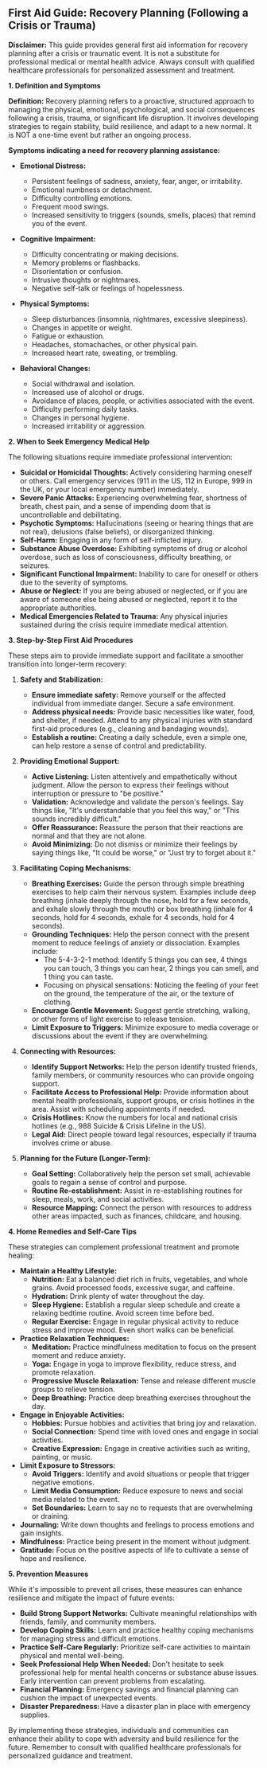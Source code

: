 ## First Aid Guide: Recovery Planning (Following a Crisis or Trauma)

**Disclaimer:** This guide provides general first aid information for recovery planning after a crisis or traumatic event. It is not a substitute for professional medical or mental health advice. Always consult with qualified healthcare professionals for personalized assessment and treatment.

**1. Definition and Symptoms**

**Definition:** Recovery planning refers to a proactive, structured approach to managing the physical, emotional, psychological, and social consequences following a crisis, trauma, or significant life disruption. It involves developing strategies to regain stability, build resilience, and adapt to a new normal. It is NOT a one-time event but rather an ongoing process.

**Symptoms indicating a need for recovery planning assistance:**

*   **Emotional Distress:**
    *   Persistent feelings of sadness, anxiety, fear, anger, or irritability.
    *   Emotional numbness or detachment.
    *   Difficulty controlling emotions.
    *   Frequent mood swings.
    *   Increased sensitivity to triggers (sounds, smells, places) that remind you of the event.

*   **Cognitive Impairment:**
    *   Difficulty concentrating or making decisions.
    *   Memory problems or flashbacks.
    *   Disorientation or confusion.
    *   Intrusive thoughts or nightmares.
    *   Negative self-talk or feelings of hopelessness.

*   **Physical Symptoms:**
    *   Sleep disturbances (insomnia, nightmares, excessive sleepiness).
    *   Changes in appetite or weight.
    *   Fatigue or exhaustion.
    *   Headaches, stomachaches, or other physical pain.
    *   Increased heart rate, sweating, or trembling.

*   **Behavioral Changes:**
    *   Social withdrawal and isolation.
    *   Increased use of alcohol or drugs.
    *   Avoidance of places, people, or activities associated with the event.
    *   Difficulty performing daily tasks.
    *   Changes in personal hygiene.
    *   Increased irritability or aggression.

**2. When to Seek Emergency Medical Help**

The following situations require immediate professional intervention:

*   **Suicidal or Homicidal Thoughts:** Actively considering harming oneself or others. Call emergency services (911 in the US, 112 in Europe, 999 in the UK, or your local emergency number) immediately.
*   **Severe Panic Attacks:** Experiencing overwhelming fear, shortness of breath, chest pain, and a sense of impending doom that is uncontrollable and debilitating.
*   **Psychotic Symptoms:** Hallucinations (seeing or hearing things that are not real), delusions (false beliefs), or disorganized thinking.
*   **Self-Harm:** Engaging in any form of self-inflicted injury.
*   **Substance Abuse Overdose:** Exhibiting symptoms of drug or alcohol overdose, such as loss of consciousness, difficulty breathing, or seizures.
*   **Significant Functional Impairment:** Inability to care for oneself or others due to the severity of symptoms.
*   **Abuse or Neglect:** If you are being abused or neglected, or if you are aware of someone else being abused or neglected, report it to the appropriate authorities.
*   **Medical Emergencies Related to Trauma:** Any physical injuries sustained during the crisis require immediate medical attention.

**3. Step-by-Step First Aid Procedures**

These steps aim to provide immediate support and facilitate a smoother transition into longer-term recovery:

1.  **Safety and Stabilization:**
    *   **Ensure immediate safety:** Remove yourself or the affected individual from immediate danger. Secure a safe environment.
    *   **Address physical needs:** Provide basic necessities like water, food, and shelter, if needed.  Attend to any physical injuries with standard first-aid procedures (e.g., cleaning and bandaging wounds).
    *   **Establish a routine:** Creating a daily schedule, even a simple one, can help restore a sense of control and predictability.

2.  **Providing Emotional Support:**
    *   **Active Listening:** Listen attentively and empathetically without judgment.  Allow the person to express their feelings without interruption or pressure to "be positive."
    *   **Validation:** Acknowledge and validate the person's feelings.  Say things like, "It's understandable that you feel this way," or "This sounds incredibly difficult."
    *   **Offer Reassurance:** Reassure the person that their reactions are normal and that they are not alone.
    *   **Avoid Minimizing:** Do not dismiss or minimize their feelings by saying things like, "It could be worse," or "Just try to forget about it."

3.  **Facilitating Coping Mechanisms:**
    *   **Breathing Exercises:** Guide the person through simple breathing exercises to help calm their nervous system.  Examples include deep breathing (inhale deeply through the nose, hold for a few seconds, and exhale slowly through the mouth) or box breathing (inhale for 4 seconds, hold for 4 seconds, exhale for 4 seconds, hold for 4 seconds).
    *   **Grounding Techniques:** Help the person connect with the present moment to reduce feelings of anxiety or dissociation.  Examples include:
        *   The 5-4-3-2-1 method: Identify 5 things you can see, 4 things you can touch, 3 things you can hear, 2 things you can smell, and 1 thing you can taste.
        *   Focusing on physical sensations: Noticing the feeling of your feet on the ground, the temperature of the air, or the texture of clothing.
    *   **Encourage Gentle Movement:** Suggest gentle stretching, walking, or other forms of light exercise to release tension.
    *   **Limit Exposure to Triggers:** Minimize exposure to media coverage or discussions about the event if they are overwhelming.

4.  **Connecting with Resources:**
    *   **Identify Support Networks:** Help the person identify trusted friends, family members, or community resources who can provide ongoing support.
    *   **Facilitate Access to Professional Help:** Provide information about mental health professionals, support groups, or crisis hotlines in the area.  Assist with scheduling appointments if needed.
    *   **Crisis Hotlines:** Know the numbers for local and national crisis hotlines (e.g., 988 Suicide & Crisis Lifeline in the US).
    *   **Legal Aid:** Direct people toward legal resources, especially if trauma involves crime or abuse.

5.  **Planning for the Future (Longer-Term):**
    *   **Goal Setting:**  Collaboratively help the person set small, achievable goals to regain a sense of control and purpose.
    *   **Routine Re-establishment:** Assist in re-establishing routines for sleep, meals, work, and social activities.
    *   **Resource Mapping:** Connect the person with resources to address other areas impacted, such as finances, childcare, and housing.

**4. Home Remedies and Self-Care Tips**

These strategies can complement professional treatment and promote healing:

*   **Maintain a Healthy Lifestyle:**
    *   **Nutrition:** Eat a balanced diet rich in fruits, vegetables, and whole grains. Avoid processed foods, excessive sugar, and caffeine.
    *   **Hydration:** Drink plenty of water throughout the day.
    *   **Sleep Hygiene:** Establish a regular sleep schedule and create a relaxing bedtime routine. Avoid screen time before bed.
    *   **Regular Exercise:** Engage in regular physical activity to reduce stress and improve mood. Even short walks can be beneficial.
*   **Practice Relaxation Techniques:**
    *   **Meditation:** Practice mindfulness meditation to focus on the present moment and reduce anxiety.
    *   **Yoga:** Engage in yoga to improve flexibility, reduce stress, and promote relaxation.
    *   **Progressive Muscle Relaxation:** Tense and release different muscle groups to relieve tension.
    *   **Deep Breathing:** Practice deep breathing exercises throughout the day.
*   **Engage in Enjoyable Activities:**
    *   **Hobbies:** Pursue hobbies and activities that bring joy and relaxation.
    *   **Social Connection:** Spend time with loved ones and engage in social activities.
    *   **Creative Expression:** Engage in creative activities such as writing, painting, or music.
*   **Limit Exposure to Stressors:**
    *   **Avoid Triggers:** Identify and avoid situations or people that trigger negative emotions.
    *   **Limit Media Consumption:** Reduce exposure to news and social media related to the event.
    *   **Set Boundaries:** Learn to say no to requests that are overwhelming or draining.
*   **Journaling:**  Write down thoughts and feelings to process emotions and gain insights.
*   **Mindfulness:**  Practice being present in the moment without judgment.
*   **Gratitude:**  Focus on the positive aspects of life to cultivate a sense of hope and resilience.

**5. Prevention Measures**

While it's impossible to prevent all crises, these measures can enhance resilience and mitigate the impact of future events:

*   **Build Strong Support Networks:** Cultivate meaningful relationships with friends, family, and community members.
*   **Develop Coping Skills:** Learn and practice healthy coping mechanisms for managing stress and difficult emotions.
*   **Practice Self-Care Regularly:** Prioritize self-care activities to maintain physical and mental well-being.
*   **Seek Professional Help When Needed:** Don't hesitate to seek professional help for mental health concerns or substance abuse issues. Early intervention can prevent problems from escalating.
*   **Financial Planning:**  Emergency savings and financial planning can cushion the impact of unexpected events.
*   **Disaster Preparedness:**  Have a disaster plan in place with emergency supplies.

By implementing these strategies, individuals and communities can enhance their ability to cope with adversity and build resilience for the future. Remember to consult with qualified healthcare professionals for personalized guidance and treatment.
